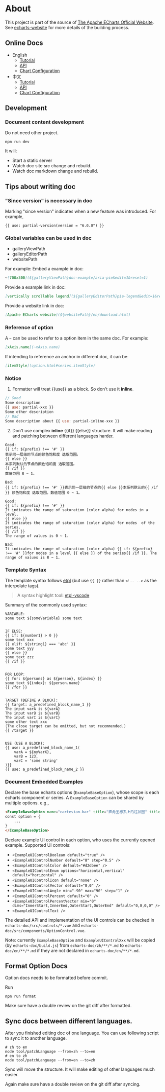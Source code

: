 # About

This project is part of the source of [The Apache ECharts Official Website](https://echarts.apache.org/). See [echarts-website](https://github.com/apache/echarts-website) for more details of the building process.

## Online Docs

+ English
    + [Tutorial](https://echarts.apache.org/en/tutorial.html)
    + [API](https://echarts.apache.org/en/api.html)
    + [Chart Configuration](https://echarts.apache.org/en/option.html)
+ 中文
    + [Tutorial](https://echarts.apache.org/zh/tutorial.html)
    + [API](https://echarts.apache.org/zh/api.html)
    + [Chart Configuration](https://echarts.apache.org/zh/option.html)

## Development

### Document content development

Do not need other project.

```shell
npm run dev
```
It will:

+ Start a static server
+ Watch doc site src change and rebuild.
+ Watch doc markdown change and rebuild.


## Tips about writing doc

### "Since version" is necessary in doc
Marking "since version" indicates when a new feature was introduced.
For example,
```
{{ use: partial-version(version = "6.0.0") }}
```

### Global variables can be used in doc

+ galleryViewPath
+ galleryEditorPath
+ websitePath

For example:
Embed a example in doc:
```md
~[700x300](${galleryViewPath}doc-example/aria-pie&edit=1&reset=1)
```
Provide a example link in doc:
```md
[vertically scrollable legend](${galleryEditorPath}pie-legend&edit=1&reset=1)
```
Provide a website link in doc:
```md
[Apache ECharts website](${websitePath}/en/download.html)
```

### Reference of option

A `~` can be used to refer to a option item in the same doc. For example:

```md
[xAxis.name](~xAxis.name)
```

If intending to reference an anchor in different doc, it can be:
```md
[itemStyle](option.html#series.itemStyle)
```


### Notice

1. Formatter will treat {{use}} as a block. So don't use it **inline**.

```js
// Good
Some description
{{ use: partial-xxx }}
Some other description
// Bad
Some description about {{ use: partial-inline-xxx }}
```

2. Don't use complex **inline** {{if}} {{else}} structure. It will make reading and patching between different languages harder.

```template
Good:
{{ if: ${prefix} !== '#' }}
表示同一层级的节点的颜色饱和度 选取范围。
{{ else }}
本系列默认的节点的颜色饱和度 选取范围。
{{ /if }}
数值范围 0 ~ 1。

Bad:
{{ if: ${prefix} !== '#' }}表示同一层级的节点的{{ else }}本系列默认的{{ /if }} 颜色饱和度 选取范围。数值范围 0 ~ 1。

Good:
{{ if: ${prefix} !== '#' }}
It indicates the range of saturation (color alpha) for nodes in a level.
{{ else }}
It indicates the range of saturation (color alpha) for nodes  of the series.
{{ /if }}
The range of values is 0 ~ 1.

Bad:
It indicates the range of saturation (color alpha) {{ if: ${prefix} !== '#' }}for nodes in a level {{ else }} of the series{{ /if }}. The range of values is 0 ~ 1.

```


### Template Syntax

The template syntax follows [etpl](https://github.com/ecomfe/etpl/blob/master/doc/syntax.md) (but use `{{ }}` rather than `<!-- -->` as the interpolate tags).
> A syntax highlight tool: [etpl-vscode](https://marketplace.visualstudio.com/items?itemName=yibuyisheng.etpl-vscode)

Summary of the commonly used syntax:
```template
VARIABLE:
some text ${someVariable} some text


IF ELSE:
{{ if: ${number1} > 0 }}
some text xxx
{{ elif: ${string1} === 'abc' }}
some text yyy
{{ else }}
some text zzz
{{ /if }}


FOR LOOP:
{{ for: ${persons} as ${person}, ${index} }}
some text ${index}: ${person.name}
{{ /for }}


TARGET (DEFINE A BLOCK):
{{ target: a_predefined_block_name_1 }}
The input varA is ${varA}
The input varB is ${varB}
The input varC is ${varC}
some other text xxx
(The close target can be omitted, but not recommended.)
{{ /target }}


USE (USE A BLOCK):
{{ use: a_predefined_block_name_1(
    varA = ${myVarX},
    varB = 123,
    varC = 'some string'
)}}
{{ use: a_predefined_block_name_2 }}
```


### Document Embedded Examples

Declare the base echarts options (`ExampleBaseOption`), whose scope is each echarts component or series. A `ExampleBaseOption` can be shared by multiple options. e.g.,
```md
<ExampleBaseOption name="cartesian-bar" title="直角坐标系上的柱状图" title-en="Bar on Cartesian">
const option = {
    ...
}
</ExampleBaseOption>
```

Declare example UI control in each option, who uses the currently opened example. Supported UI controls:
+ `<ExampleUIControlBoolean default="true" />`
+ `<ExampleUIControlNumber default="8" step="0.5" />`
+ `<ExampleUIControlColor default="#d2dbee" />`
+ `<ExampleUIControlEnum options="horizontal,vertical" default="horizontal" />`
+ `<ExampleUIControlIcon default="none" />`
+ `<ExampleUIControlVector default="0,0" />`
+ `<ExampleUIControlAngle min="-90" max="90" step="1" />`
+ `<ExampleUIControlPercent default="0" />`
+ `<ExampleUIControlPercentVector min="0" dims="InnerStart,InnerEnd,OuterStart,OuterEnd" default="0,0,0,0" />`
+ `<ExampleUIControlText />`

The detailed API and implementation of the UI controls can be checked in `echarts-doc/src/controls/*.vue` and `echarts-doc/src/components/OptionControl.vue`.

Note: currently `ExampleBaseOption` and `ExampleUIControlXxx` will be copied (by `echarts-doc/build.js`) from `echarts-doc/zh/**/*.md` to `echarts-doc/en/**/*.md` if they are not declared in `echarts-doc/en/**/*.md`.


## Format Option Docs

Option docs needs to be formatted before commit.

Run
```shell
npm run format
```

Make sure have a double review on the git diff after formatted.

## Sync docs between different languages.

After you finished editing doc of one language. You can use following script to sync it to another language.

```shell
# zh to en
node tool/patchLanguage --from=zh --to=en
# en to zh
node tool/patchLanguage --from=en --to=zh
```

Sync will move the structure. It will make editing of other languages much easier.

Again make sure have a double review on the git diff after syncing.
